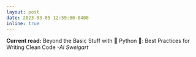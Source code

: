 ```yaml
---
layout: post
date: 2023-03-05 12:59:00-0400
inline: true
---
```


**Current read:** Beyond the Basic Stuff with 🐍 Python 🐍: Best Practices for Writing Clean Code _-Al Sweigart_
